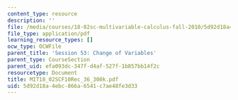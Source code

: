 ```yaml
---
content_type: resource
description: ''
file: /media/courses/18-02sc-multivariable-calculus-fall-2010/5d92d18a4ebc866a6541c7ae48fe3d33_MIT18_02SCF10Rec_36_300k.pdf
file_type: application/pdf
learning_resource_types: []
ocw_type: OCWFile
parent_title: 'Session 53: Change of Variables'
parent_type: CourseSection
parent_uid: efa093dc-347f-d4af-527f-1b857bb14f2c
resourcetype: Document
title: MIT18_02SCF10Rec_36_300k.pdf
uid: 5d92d18a-4ebc-866a-6541-c7ae48fe3d33
---
```


